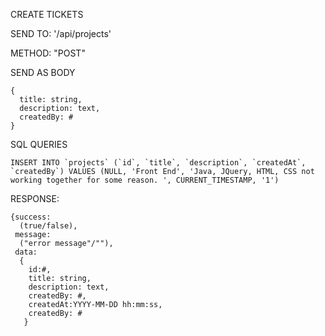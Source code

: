 CREATE TICKETS

  SEND TO:
    '/api/projects'
    
  METHOD:
    "POST"
    
  SEND AS BODY
  
    {
      title: string,
      description: text,
      createdBy: #
    }
  
  
  SQL QUERIES
    
    INSERT INTO `projects` (`id`, `title`, `description`, `createdAt`, `createdBy`) VALUES (NULL, 'Front End', 'Java, JQuery, HTML, CSS not working together for some reason. ', CURRENT_TIMESTAMP, '1')
    
  RESPONSE:
  
    {success: 
      (true/false), 
     message: 
      ("error message"/""), 
     data:
      {
        id:#,
        title: string,
        description: text,
        createdBy: #,
        createdAt:YYYY-MM-DD hh:mm:ss,
        createdBy: #
       }
